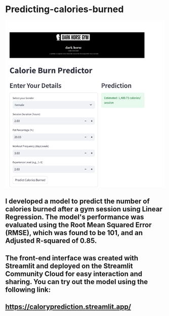 # Predicting-calories-burned
![Alt text](images/logo.png)

## I developed a model to predict the number of calories burned after a gym session using Linear Regression. The model's performance was evaluated using the Root Mean Squared Error (RMSE), which was found to be 101, and an Adjusted R-squared of 0.85.

## The front-end interface was created with Streamlit and deployed on the Streamlit Community Cloud for easy interaction and sharing. You can try out the model using the following link:

## https://caloryprediction.streamlit.app/
